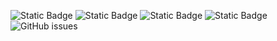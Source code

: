 ![Static Badge](https://img.shields.io/badge/blacklists-60-000000) ![Static Badge](https://img.shields.io/badge/blacklisted-2580141-cc0000) ![Static Badge](https://img.shields.io/badge/whitelisted-2244-00CC00) ![Static Badge](https://img.shields.io/badge/streaming_blacklist-28107-000000) ![GitHub issues](https://img.shields.io/github/issues/fabriziosalmi/blacklists)
